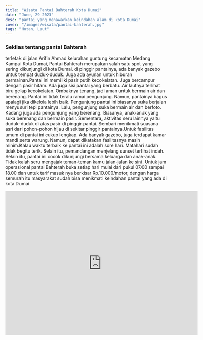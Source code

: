 ```yaml
---
title: "Wisata Pantai Bahterah Kota Dumai"
date: "June, 29 2023"
desc: "pantai yang menawarkan keindahan alam di kota Dumai"
cover: "/images/wisata/pantai-bahterah.jpg"
tags: "Hutan, Laut"
---
```


### Sekilas tentang pantai Bahterah

terletak di jalan Arifin Ahmad kelurahan guntung kecamatan Medang Kampai Kota Dumai, Pantai Bahterah merupakan salah satu spot yang sering dikunjungi di kota Dumai. di pinggir pantainya, ada banyak gazebo untuk tempat duduk-duduk. Juga ada ayunan untuk hiburan permainan.Pantai ini memiliki pasir putih kecokelatan. Juga bercampur dengan pasir hitam. Ada juga sisi pantai yang berbatu. Air lautnya terlihat biru gelap kecokelatan. Ombaknya tenang, jadi aman untuk bermain air dan berenang. Pantai ini tidak teralu ramai pengunjung. Namun, pantainya bagus apalagi jika dikelola lebih baik. Pengunjung pantai ini biasanya suka berjalan menyusuri tepi pantainya. Lalu, pengunjung suka bermain air dan berfoto. Kadang juga ada pengunjung yang berenang.
Biasanya, anak-anak yang suka berenang dan bermain pasir. Sementara, aktivitas seru lainnya yaitu duduk-duduk di atas pasir di pinggir pantai. Sembari menikmati suasana asri dari pohon-pohon hijau di sekitar pinggir pantainya.Untuk fasilitas umum di pantai ini cukup lengkap. Ada banyak gazebo, juga terdapat kamar mandi serta warung. Namun, dapat dikatakan fasilitasnya masih minim.Kalau waktu terbaik ke pantai ini adalah sore hari. Matahari sudah tidak begitu terik. Selain itu, pemandangan menjelang sunset terlihat indah. Selain itu, pantai ini cocok dikunjungi bersama keluarga dan anak-anak. Tidak kalah seru mengajak teman-teman kamu jalan-jalan ke sini.
Untuk jam operasional pantai Bahterah buka setiap hari mulai dari pukul 07.00 sampai 18.00 dan untuk tarif masuk nya berkisar Rp.10.000/motor, dengan harga semurah itu masyarakat sudah bisa menikmati keindahan pantai yang ada di kota Dumai

<iframe src="https://www.google.com/maps/embed?pb=!1m18!1m12!1m3!1d3988.190205864728!2d101.55717910343816!3d1.6368855274653493!2m3!1f0!2f0!3f0!3m2!1i1024!2i768!4f13.1!3m3!1m2!1s0x31d3afc447fab813%3A0x39cac0d1df604f3c!2sPantai%20Wisata%20Bahtera%20Alam%20Guntung!5e0!3m2!1sid!2sid!4v1689222075125!5m2!1sid!2sid" width="600" height="450" style="border:0;" allowfullscreen="" loading="lazy" referrerpolicy="no-referrer-when-downgrade"></iframe>

